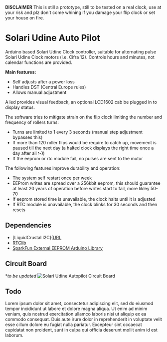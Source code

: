 **DISCLAIMER**
This is still a prototype, still to be tested on a real clock, use at your risk and plz don't come whining if you damage your flip clock or set your house on fire. 


# Solari Udine Auto Pilot

Arduino based Solari Udine Clock controller, suitable for alternating pulse Solari Udine Clock motors (i.e. Cifra 12). Controls hours and minutes, not calendar functions are provided.

**Main features:**
- Self adjusts after a power loss
- Handles DST (Central Europe rules)
- Allows manual adjustment

A led provides visual feedback, an optional LCD1602 cab be plugged in to display status. 

The software tries to mitigate strain on the flip clock limiting the number and frequency of rollers turns:
- Turns are limited to 1 every 3 seconds (manual step adjustment bypasses this)
- If more than 120 roller flips would be require to catch up, movement is paused till the next day (a halted clock displays the right time once a day after all **:-)**)
- If the eeprom or rtc module fail, no pulses are sent to the motor

The following features improve durability and operation:
- The system self restart once per week
- EEProm writes are spread over a 256kbit eeprom, this should guarantee at least 20 years of operation before writes start to fail, more likley 50-70
- If eeprom stored time is unavailable, the clock halts until it is adjusted
- If RTC module is unavailable, the clock blinks for 30 seconds and then resets



## Dependencies

- [LiquidCrustal I2C]([URL](https://github.com/johnrickman/LiquidCrystal_I2C)
- [RTClib](https://github.com/adafruit/RTClib)
- [SparkFun External EEPROM Arduino Library](https://github.com/sparkfun/SparkFun_External_EEPROM_Arduino_Library)

## Circuit Board
**to be updated*
![Solari Udine Autopilot Circuit Board]([path/to/your/image.jpg](https://github.com/maunope/solariUdineAutoPilot/blob/main/Controller%20Solari.png?raw=true))


## Todo

Lorem ipsum dolor sit amet, consectetur adipiscing elit, sed do eiusmod tempor incididunt ut labore et dolore magna aliqua. Ut enim ad minim veniam, quis nostrud exercitation ullamco laboris nisi ut aliquip ex ea commodo consequat. Duis aute irure dolor in reprehenderit in voluptate velit esse cillum dolore eu fugiat nulla pariatur. Excepteur sint occaecat cupidatat non proident, sunt in culpa qui officia deserunt mollit anim id est laborum.
